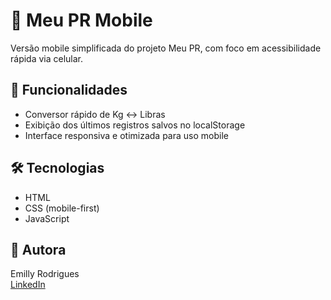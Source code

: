 # 📱 Meu PR Mobile

Versão mobile simplificada do projeto Meu PR, com foco em acessibilidade rápida via celular.

## 📌 Funcionalidades

- Conversor rápido de Kg ↔ Libras
- Exibição dos últimos registros salvos no localStorage
- Interface responsiva e otimizada para uso mobile

## 🛠️ Tecnologias

- HTML
- CSS (mobile-first)
- JavaScript

## 👤 Autora

Emilly Rodrigues  
[LinkedIn](https://www.linkedin.com/in/emilly-rodrigues-qa/)
